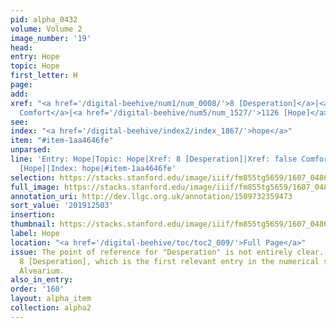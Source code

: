 ```yaml
---
pid: alpha_0432
volume: Volume 2
image_number: '19'
head:
entry: Hope
topic: Hope
first_letter: H
page:
add:
xref: "<a href='/digital-beehive/num1/num_0008/'>8 [Desperation]</a>|<a href='/digital-beehive/alpha1/alpha_0159/'>false
  Comfort</a>|<a href='/digital-beehive/num5/num_1527/'>1126 [Hope]</a>"
see:
index: "<a href='/digital-beehive/index2/index_1867/'>hope</a>"
item: "#item-1aa4646fe"
unparsed:
line: 'Entry: Hope|Topic: Hope|Xref: 8 [Desperation]|Xref: false Comfort|Xref: 1126
  [Hope]|Index: hope|#item-1aa4646fe'
selection: https://stacks.stanford.edu/image/iiif/fm855tg5659/1607_0486/265,2503,3144,832/full/0/default.jpg
full_image: https://stacks.stanford.edu/image/iiif/fm855tg5659/1607_0486/full/full/0/default.jpg
annotation_uri: http://dev.llgc.org.uk/annotation/1509732359473
sort_value: '201912503'
insertion:
thumbnail: https://stacks.stanford.edu/image/iiif/fm855tg5659/1607_0486/265,2503,600,180/250,/0/default.jpg
label: Hope
location: "<a href='/digital-beehive/toc/toc2_009/'>Full Page</a>"
issue: The point of reference for "Desperation" is not entirely clear. We linked to
  8 [Desperation], which is the first relevant entry in the numerical section of the
  Alvearium.
also_in_entry:
order: '160'
layout: alpha_item
collection: alpha2
---
```

